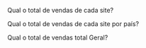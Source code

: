 Qual o total de vendas de cada site?

Qual o total de vendas de cada site por país?

Qual o total de vendas total Geral?
